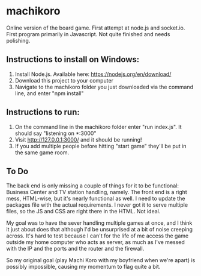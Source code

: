 # machikoro
Online version of the board game. First attempt at node.js and socket.io. First program primarily in Javascript. Not quite finished and needs polishing.

## Instructions to install on Windows:
1.	Install Node.js. Available here: https://nodejs.org/en/download/
2.	Download this project to your computer
3.	Navigate to the machikoro folder you just downloaded via the command line, and enter "npm install"

## Instructions to run:
1.	On the command line in the machikoro folder enter "run index.js". It should say "listening on *:3000"
2.	Visit http://127.0.0.1:3000/ and it should be running!
3.	If you add multiple people before hitting "start game" they'll be put in the same game room.

## To Do

The back end is only missing a couple of things for it to be functional: Business Center and TV station handling, namely.
The front end is a right mess, HTML-wise, but it's nearly functional as well.
I need to update the packages file with the actual requirements.
I never got it to serve multiple files, so the JS and CSS are right there in the HTML.  Not ideal.

My goal was to have the sever handling multiple games at once, and I think it just about does that although I'd be unsurprised at a bit of noise creeping across.  It's hard to test because I can't for the life of me access the game outside my home computer who acts as server, as much as I've messed with the IP and the ports and the router and the firewall.

So my original goal (play Machi Koro with my boyfriend when we're apart) is possibly impossible, causing my momentum to flag quite a bit.
